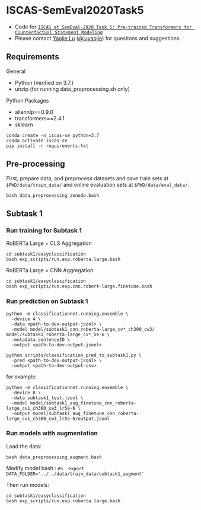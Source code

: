 # ISCAS-SemEval2020Task5

- Code for [``ISCAS at SemEval-2020 Task 5: Pre-trained Transformers for Counterfactual Statement Modeling``](https://luyaojie.github.io/pdf/lusemeval2020.pdf)
- Please contact [Yaojie Lu](http://luyaojie.github.io) ([@luyaojie](mailto:yaojie.lu@outlook.com)) for questions and suggestions.

## Requirements

General

- Python (verified on 3.7.)
- unzip (for running data_preprocessing.sh only)

Python Packages

- allennlp==0.9.0
- transformers==2.4.1
- sklearn

```shell
conda create -n iscas-se python=3.7
conda activate iscas-se
pip install -r requirements.txt
```

## Pre-processing

First, prepare data, and preprocess datasets and save train sets at ``$PWD/data/train_data/`` and online evaluation sets at ``$PWD/data/eval_data/``.

```shell
bash data_preprocessing_zenodo.bash
```

## Subtask 1

### Run training for Subtask 1

RoBERTa Large + CLS Aggregation

```shell
cd subtask1/easyclassification
bash exp_scripts/run.exp.roberta.large.bash
```

RoBERTa Large + CNN Aggregation

```shell
cd subtask1/easyclassification
bash exp_scripts/run.exp.cnn.robert-large.finetune.bash
```

### Run prediction on Subtask 1

```shell
python -m classificationnet.running.ensemble \
  -device 4 \
  -data <path-to-dev-output-jsonl> \
  -model model/subtask1_cnn_roberta-large_cv*_ch300_cw3/ model/subtask1_roberta-large_cv*_5e-6 \
  -metadata sentenceID \
  -output <path-to-dev-output-jsonl>

python scripts/classification_pred_to_subtask1.py \
  -pred <path-to-dev-output-jsonl> \
  -output <path-to-dev-output-csv>
```

for example:
```shell
python -m classificationnet.running.ensemble \
  -device 0 \
  -data subtask1_test.jsonl \
  -model model/subtask1_aug_finetune_cnn_roberta-large_cv1_ch300_cw3_lr5e-6 \
  -output model/subtask1_aug_finetune_cnn_roberta-large_cv1_ch300_cw3_lr5e-6/output.jsonl
```

### Run models with augmentation

Load the data:
```shell
bash data_preprocessing_augment.bash
```

Modify model bash : `#5  export DATA_FOLDER='../../data/train_data/subtask1_augment'`

Then run models:
```shell
cd subtask1/easyclassification
bash exp_scripts/run.exp.roberta.large.bash
```